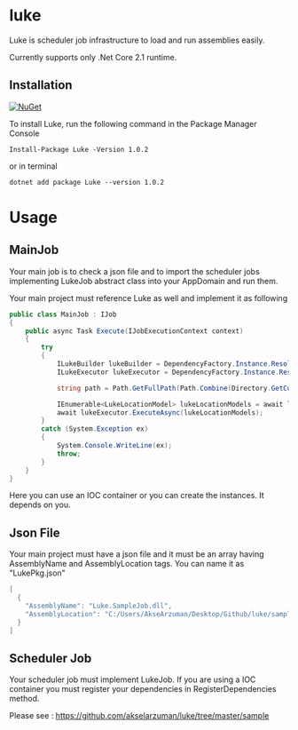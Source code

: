 # luke
Luke is scheduler job infrastructure to load and run assemblies easily.

Currently supports only .Net Core 2.1 runtime.

## Installation
[![NuGet](https://img.shields.io/nuget/v/Luke.svg)](https://www.nuget.org/packages/Luke)

To install Luke, run the following command in the Package Manager Console

```
Install-Package Luke -Version 1.0.2
```

or in terminal

```
dotnet add package Luke --version 1.0.2
```

# Usage

## MainJob

Your main job is to check a json file and to import the scheduler jobs implementing LukeJob abstract class into your AppDomain and run them.

Your main project must reference Luke as well and implement it as following

```csharp
public class MainJob : IJob
{
    public async Task Execute(IJobExecutionContext context)
    {
        try
        {
            ILukeBuilder lukeBuilder = DependencyFactory.Instance.Resolve<ILukeBuilder>();
            ILukeExecutor lukeExecutor = DependencyFactory.Instance.Resolve<ILukeExecutor>();

            string path = Path.GetFullPath(Path.Combine(Directory.GetCurrentDirectory(), "LukePkg.json"));

            IEnumerable<LukeLocationModel> lukeLocationModels = await lukeBuilder.BuildAsync(path);
            await lukeExecutor.ExecuteAsync(lukeLocationModels);
        }
        catch (System.Exception ex)
        {
            System.Console.WriteLine(ex);
            throw;
        }
    }
}
```

Here you can use an IOC container or you can create the instances. It depends on you.

## Json File

Your main project must have a json file and it must be an array having AssemblyName and AssemblyLocation tags. You can name it as "LukePkg.json"

```csharp
[
  {
    "AssemblyName": "Luke.SampleJob.dll",
    "AssemblyLocation": "C:/Users/AkseArzuman/Desktop/Github/luke/sample/Luke.SampleJob/bin/Release/netstandard2.0/publish"
  }
]
```

## Scheduler Job

Your scheduler job must implement LukeJob. If you are using a IOC container you must register your dependencies in RegisterDependencies method.

Please see : https://github.com/akselarzuman/luke/tree/master/sample